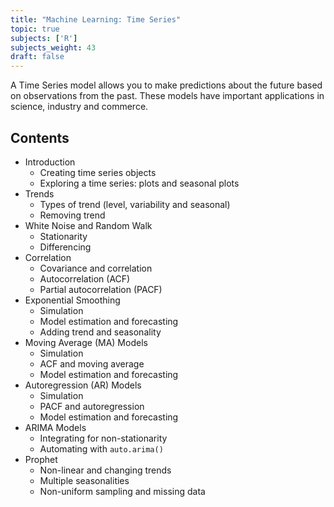 ```yaml
---
title: "Machine Learning: Time Series"
topic: true
subjects: ['R']
subjects_weight: 43
draft: false
---
```


A Time Series model allows you to make predictions about the future based on observations from the past. These models have important applications in science, industry and commerce.

## Contents

- Introduction
	- Creating time series objects
	- Exploring a time series: plots and seasonal plots
- Trends
	- Types of trend (level, variability and seasonal)
	- Removing trend
- White Noise and Random Walk
	- Stationarity
	- Differencing
- Correlation
	- Covariance and correlation
	- Autocorrelation (ACF)
	- Partial autocorrelation (PACF)
- Exponential Smoothing
	- Simulation
	- Model estimation and forecasting
	- Adding trend and seasonality
- Moving Average (MA) Models
	- Simulation
	- ACF and moving average
	- Model estimation and forecasting
- Autoregression (AR) Models
	- Simulation
	- PACF and autoregression
	- Model estimation and forecasting
- ARIMA Models
	- Integrating for non-stationarity
	- Automating with `auto.arima()`
- Prophet
	- Non-linear and changing trends
	- Multiple seasonalities
	- Non-uniform sampling and missing data